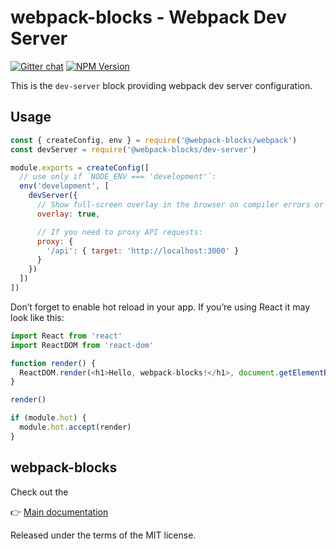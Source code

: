 # webpack-blocks - Webpack Dev Server

[![Gitter chat](https://badges.gitter.im/webpack-blocks.svg)](https://gitter.im/webpack-blocks)
[![NPM Version](https://img.shields.io/npm/v/@webpack-blocks/dev-server.svg)](https://www.npmjs.com/package/@webpack-blocks/dev-server)

This is the `dev-server` block providing webpack dev server configuration.

## Usage

```js
const { createConfig, env } = require('@webpack-blocks/webpack')
const devServer = require('@webpack-blocks/dev-server')

module.exports = createConfig([
  // use only if `NODE_ENV === 'development'`:
  env('development', [
    devServer({
      // Show full-screen overlay in the browser on compiler errors or warnings
      overlay: true,

      // If you need to proxy API requests:
      proxy: {
        '/api': { target: 'http://localhost:3000' }
      }
    })
  ])
])
```

Don’t forget to enable hot reload in your app. If you’re using React it may look like this:

```js
import React from 'react'
import ReactDOM from 'react-dom'

function render() {
  ReactDOM.render(<h1>Hello, webpack-blocks!</h1>, document.getElementById('root'))
}

render()

if (module.hot) {
  module.hot.accept(render)
}
```

## webpack-blocks

Check out the

👉 [Main documentation](https://github.com/andywer/webpack-blocks)

Released under the terms of the MIT license.
